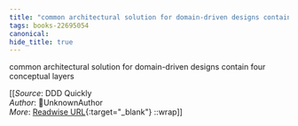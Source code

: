 ```yaml
---
title: "common architectural solution for domain-driven designs contain four conceptual layers ..."
tags: books-22695054
canonical: 
hide_title: true
---
```


common architectural solution for domain-driven designs contain four conceptual layers


[[_Source_: DDD Quickly<br>
_Author_: UnknownAuthor<br>
_More_: [Readwise URL](https://readwise.io/open/446271385){:target="_blank"}
::wrap]]